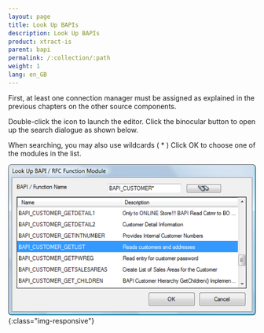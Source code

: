 ```yaml
---
layout: page
title: Look Up BAPIs
description: Look Up BAPIs
product: xtract-is
parent: bapi
permalink: /:collection/:path
weight: 1
lang: en_GB
---
```


First, at least one connection manager must be assigned as explained in the previous chapters on the other source components.

Double-click the icon to launch the editor. Click the binocular button to open up the search dialogue as shown below.

When searching, you may also use wildcards  ( * ) Click OK to choose one of the modules in the list.

![BAPI-Search](/img/content/BAPI-Search.png){:class="img-responsive"}

